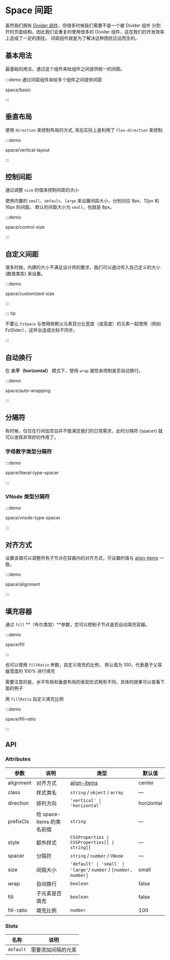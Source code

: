 # Space 间距

虽然我们拥有 [Divider 组件](https://fangzhioo.github.io/fz-design/components/divider.html)，但很多时候我们需要不是一个被 Divider 组件 分割开的页面结构，因此我们会重复的使用很多的 Divider 组件，这在我们的开发效率上造成了一定的困扰。 间距组件就是为了解决这种困扰应运而生的。

## 基本用法

最基础的用法，通过这个组件来给组件之间提供统一的间距。

:::demo 通过间距组件来给多个组件之间提供间距

space/basic

:::

## 垂直布局

使用 `direction` 来控制布局的方式, 背后实际上是利用了 `flex-direction` 来控制.

:::demo

space/vertical-layout

:::

## 控制间距

通过调整 `size` 的值来控制间距的大小

使用内置的 `small`、`default`、`large` 来设置间距大小，分别对应 8px、12px 和 16px 的间距。 默认的间距大小为 `small`，也就是 8px。

:::demo

space/control-size

:::

## 自定义间距

很多时候，内建的大小不满足设计师的要求，我们可以通过传入自己定义的大小 (数值类型) 来设置。

:::demo

space/customized-size

:::

::: tip

不要让 `FzSpace` 与使用依赖父元素百分比宽度（或高度）的元素一起使用（例如 FzSlider），这样会造成光标不同步。

:::

## 自动换行

在 **水平（horizontal）** 模式下，使用 `wrap` 属性来控制是否自动换行。

:::demo

space/auto-wrapping

:::

## 分隔符

有时候，仅仅在行间加空白并不能满足我们的日常需求，此时分隔符 (spacer) 就可以发挥非常好的作用了。

### 字母数字类型分隔符

:::demo

space/literal-type-spacer

:::

### VNode 类型分隔符

:::demo

space/vnode-type-spacer

:::

## 对齐方式

设置该值可以调整所有子节点在容器内的对齐方式，可设置的值与 [align-items](https://developer.mozilla.org/en-US/docs/Web/CSS/align-items) 一致。

:::demo

space/alignment

:::

## 填充容器

通过 `fill` **（布尔类型）**参数，您可以控制子节点是否自动填充容器。

:::demo

space/fill

:::

也可以使用 `fillRatio` 参数，自定义填充的比例， 默认值为 100，代表基于父容器宽度的 100% 进行填充

需要注意的是，水平布局和垂直布局的表现形式稍有不同，具体的效果可以查看下面的例子

用 `fillRatio` 自定义填充比例

:::demo

space/fill-ratio

:::

## API

### Attributes

| 参数       | 说明                      | 类型                                                                        | 默认值     |
| ---------- | ------------------------- | --------------------------------------------------------------------------- | ---------- | 
| alignment  | 对齐方式                  | [align-items](https://developer.mozilla.org/en-US/docs/Web/CSS/align-items) | center       |
| class      | 样式类名                  | `string` / `object` / `array`                                               | —            |
| direction  | 排列方向                  | `'vertical' \| 'horizontal'`                                                | horizontal   |
| prefixCls  | 给 space-items 的类名前缀 | `string`                                                                    | —            |
| style      | 额外样式                  | `CSSProperties \| CSSProperties[] \| string[]`                              | —            |
| spacer     | 分隔符                    | `string` / `number` / `VNode`                                               | —            |
| size       | 间隔大小                  | `'default' \| 'small' \| 'large'`/ `number` / `[number, number]`            | small        |
| wrap       | 自动换行                  | `boolean`                                                                   | false        |
| fill       | 子元素是否填充            | `boolean`                                                                   | false        |
| fill-ratio | 填充比例                  | `number`                                                                    | 100          |

### Slots

| 名称      | 说明               |
| --------- | ------------------ |
| `default` | 需要添加间隔的元素 |
